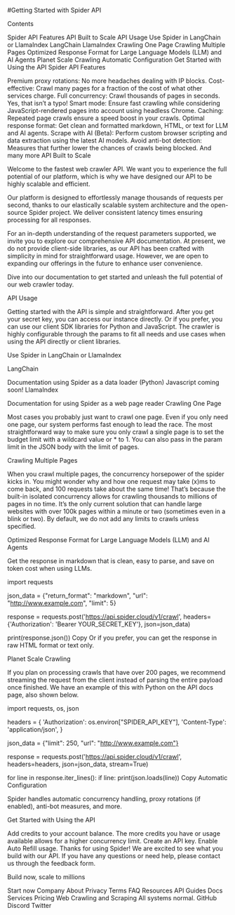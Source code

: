 #Getting Started with Spider API

Contents

Spider API Features
API Built to Scale
API Usage
Use Spider in LangChain or LlamaIndex
LangChain
LlamaIndex
Crawling One Page
Crawling Multiple Pages
Optimized Response Format for Large Language Models (LLM) and AI Agents
Planet Scale Crawling
Automatic Configuration
Get Started with Using the API
Spider API Features

Premium proxy rotations: No more headaches dealing with IP blocks.
Cost-effective: Crawl many pages for a fraction of the cost of what other services charge.
Full concurrency: Crawl thousands of pages in seconds. Yes, that isn’t a typo!
Smart mode: Ensure fast crawling while considering JavaScript-rendered pages into account using headless Chrome.
Caching: Repeated page crawls ensure a speed boost in your crawls.
Optimal response format: Get clean and formatted markdown, HTML, or text for LLM and AI agents.
Scrape with AI (Beta): Perform custom browser scripting and data extraction using the latest AI models.
Avoid anti-bot detection: Measures that further lower the chances of crawls being blocked.
And many more
API Built to Scale

Welcome to the fastest web crawler API. We want you to experience the full potential of our platform, which is why we have designed our API to be highly scalable and efficient.

Our platform is designed to effortlessly manage thousands of requests per second, thanks to our elastically scalable system architecture and the open-source Spider project. We deliver consistent latency times ensuring processing for all responses.

For an in-depth understanding of the request parameters supported, we invite you to explore our comprehensive API documentation. At present, we do not provide client-side libraries, as our API has been crafted with simplicity in mind for straightforward usage. However, we are open to expanding our offerings in the future to enhance user convenience.

Dive into our documentation to get started and unleash the full potential of our web crawler today.

API Usage

Getting started with the API is simple and straightforward. After you get your secret key, you can access our instance directly. Or if you prefer, you can use our client SDK libraries for Python and JavaScript. The crawler is highly configurable through the params to fit all needs and use cases when using the API directly or client libraries.

Use Spider in LangChain or LlamaIndex

LangChain

Documentation using Spider as a data loader (Python)
Javascript coming soon!
LlamaIndex

Documentation for using Spider as a web page reader
Crawling One Page

Most cases you probably just want to crawl one page. Even if you only need one page, our system performs fast enough to lead the race. The most straightforward way to make sure you only crawl a single page is to set the budget limit with a wildcard value or * to 1. You can also pass in the param limit in the JSON body with the limit of pages.

Crawling Multiple Pages

When you crawl multiple pages, the concurrency horsepower of the spider kicks in. You might wonder why and how one request may take (x)ms to come back, and 100 requests take about the same time! That’s because the built-in isolated concurrency allows for crawling thousands to millions of pages in no time. It’s the only current solution that can handle large websites with over 100k pages within a minute or two (sometimes even in a blink or two). By default, we do not add any limits to crawls unless specified.

Optimized Response Format for Large Language Models (LLM) and AI Agents

Get the response in markdown that is clean, easy to parse, and save on token cost when using LLMs.

import requests

json_data = {"return_format": "markdown", "url": "http://www.example.com", "limit": 5}

response = requests.post('https://api.spider.cloud/v1/crawl',
                         headers={'Authorization': 'Bearer YOUR_SECRET_KEY'},
                         json=json_data)

print(response.json())
Copy
Or if you prefer, you can get the response in raw HTML format or text only.

Planet Scale Crawling

If you plan on processing crawls that have over 200 pages, we recommend streaming the request from the client instead of parsing the entire payload once finished. We have an example of this with Python on the API docs page, also shown below.

import requests, os, json

headers = {
    'Authorization': os.environ["SPIDER_API_KEY"],
    'Content-Type': 'application/json',
}

json_data = {"limit": 250, "url": "http://www.example.com"}

response = requests.post('https://api.spider.cloud/v1/crawl',
                         headers=headers,
                         json=json_data,
                         stream=True)

for line in response.iter_lines():
    if line:
        print(json.loads(line))
Copy
Automatic Configuration

Spider handles automatic concurrency handling, proxy rotations (if enabled), anti-bot measures, and more.

Get Started with Using the API

Add credits to your account balance. The more credits you have or usage available allows for a higher concurrency limit.
Create an API key.
Enable Auto Refill usage.
Thanks for using Spider! We are excited to see what you build with our API. If you have any questions or need help, please contact us through the feedback form.

Build now, scale to millions

Start now
Company
About
Privacy
Terms
FAQ
Resources
API
Guides
Docs
Services
Pricing
Web Crawling and Scraping
All systems normal.
GitHub
Discord
Twitter